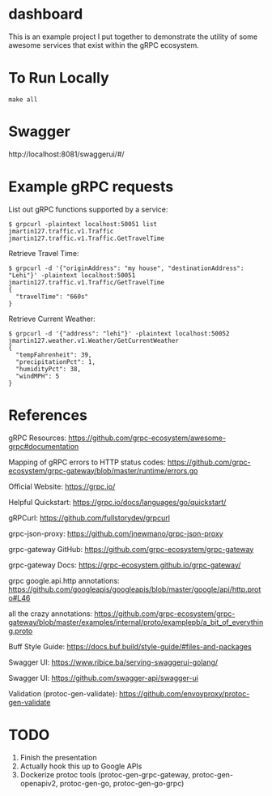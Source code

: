 # dashboard

This is an example project I put together to demonstrate the utility of some awesome services that exist within the gRPC ecosystem.

# To Run Locally

`make all`

# Swagger

http://localhost:8081/swaggerui/#/

# Example gRPC requests

List out gRPC functions supported by a service:
```
$ grpcurl -plaintext localhost:50051 list jmartin127.traffic.v1.Traffic
jmartin127.traffic.v1.Traffic.GetTravelTime
```

Retrieve Travel Time:
```
$ grpcurl -d '{"originAddress": "my house", "destinationAddress": "Lehi"}' -plaintext localhost:50051 jmartin127.traffic.v1.Traffic/GetTravelTime
{
  "travelTime": "660s"
}
```

Retrieve Current Weather:
```
$ grpcurl -d '{"address": "lehi"}' -plaintext localhost:50052 jmartin127.weather.v1.Weather/GetCurrentWeather
{
  "tempFahrenheit": 39,
  "precipitationPct": 1,
  "humidityPct": 38,
  "windMPH": 5
}
```

# References

gRPC Resources: https://github.com/grpc-ecosystem/awesome-grpc#documentation

Mapping of gRPC errors to HTTP status codes: https://github.com/grpc-ecosystem/grpc-gateway/blob/master/runtime/errors.go

Official Website: https://grpc.io/

Helpful Quickstart: https://grpc.io/docs/languages/go/quickstart/

gRPCurl: https://github.com/fullstorydev/grpcurl

grpc-json-proxy: https://github.com/jnewmano/grpc-json-proxy

grpc-gateway GitHub: https://github.com/grpc-ecosystem/grpc-gateway

grpc-gateway Docs: https://grpc-ecosystem.github.io/grpc-gateway/

grpc google.api.http annotations: https://github.com/googleapis/googleapis/blob/master/google/api/http.proto#L46

all the crazy annotations: https://github.com/grpc-ecosystem/grpc-gateway/blob/master/examples/internal/proto/examplepb/a_bit_of_everything.proto

Buff Style Guide: https://docs.buf.build/style-guide/#files-and-packages

Swagger UI: https://www.ribice.ba/serving-swaggerui-golang/

Swagger UI: https://github.com/swagger-api/swagger-ui

Validation (protoc-gen-validate): https://github.com/envoyproxy/protoc-gen-validate

# TODO
1. Finish the presentation
1. Actually hook this up to Google APIs
1. Dockerize protoc tools (protoc-gen-grpc-gateway, protoc-gen-openapiv2, protoc-gen-go, protoc-gen-go-grpc)
